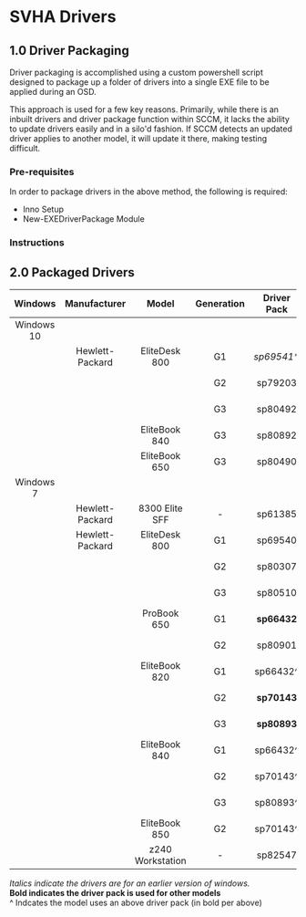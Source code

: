 # SVHA Drivers

## 1.0 Driver Packaging

Driver packaging is accomplished using a custom powershell script designed to package up a folder of drivers into a single EXE file to be applied during an OSD.

This approach is used for a few key reasons. Primarily, while there is an inbuilt drivers and driver package function within SCCM, it lacks the ability to update drivers easily and in a silo'd fashion. If SCCM detects an updated driver applies to another model, it will update it there, making testing difficult.

### Pre-requisites
In order to package drivers in the above method, the following is required:  
* Inno Setup
* New-EXEDriverPackage Module

### Instructions



## 2.0 Packaged Drivers
Windows | Manufacturer | Model | Generation | Driver Pack | Driver Date 
:---: | :---: | :---: | :---: | :---: | :---: |
Windows 10 | 
| | Hewlett-Packard | EliteDesk 800 | G1 | *sp69541** | 2017-10-29
|  |  |  | G2 | sp79203 | 2017-02-14
|  |  |  | G3 | sp80492 | 2017-05-23
| | | EliteBook 840 | G3 | sp80892 | 2017-06-23
| | | EliteBook 650 | G3 | sp80490 | 2017-05-23
Windows 7 |
| | Hewlett-Packard | 8300 Elite SFF | - | sp61385 | 2013-04-03
| | Hewlett-Packard | EliteDesk 800 | G1 | sp69540 | 2014-10-19
|  |  |  | G2 | sp80307 | 2017-05-31
|  |  |  | G3 | sp80510 | 2017-06-15
| | | ProBook 650 | G1 | **sp66432** | 2014-05-20
|  |  |  | G2 | sp80901 | 2017-06-23
| | | EliteBook 820 | G1 | sp66432^ | 2014-05-20
|  |  |  | G2 | **sp70143** | 2014-12-17
|  |  |  | G3 | **sp80893** | 2017-06-23
| | | EliteBook 840 | G1 | sp66432^ | 2014-05-20
|  |  |  | G2 | sp70143^ | 2014-12-17
|  |  |  | G3 | sp80893^ | 2017-06-23
| | | EliteBook 850 | G2 | sp70143^ | 2014-12-17
| | | z240 Workstation | - | sp82547 | 2017-11-14

*Italics indicate the drivers are for an earlier version of windows.*  
**Bold indicates the driver pack is used for other models**  
^ Indcates the model uses an above driver pack (in bold per above)
